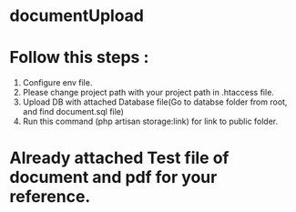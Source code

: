 # documentUpload

# Follow this steps : 
1. Configure env file.
2. Please change project path with your project path in .htaccess file.
2. Upload DB with attached Database file(Go to databse folder from root, and find document.sql file)
3. Run this command (php artisan storage:link) for link to public folder. 

# Already attached Test file of document and pdf for your reference.